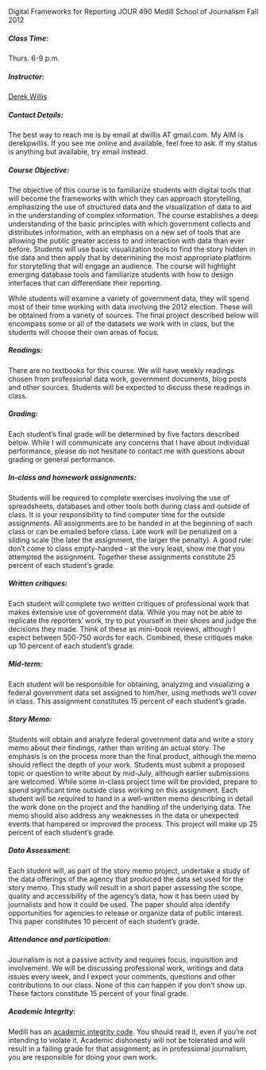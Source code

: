 Digital Frameworks for Reporting
JOUR 490
Medill School of Journalism
Fall 2012

##### Class Time: 
Thurs. 6-9 p.m.

##### Instructor: 
[Derek Willis](http://blog.thescoop.org/about/)

##### Contact Details: 
The best way to reach me is by email at dwillis AT gmail.com. My AIM is derekpwillis. If you see me online and available, feel free to ask. If my status is anything but available, try email instead.

##### Course Objective: 
The objective of this course is to familiarize students with digital tools that will become the frameworks with which they can approach storytelling, emphasizing the use of structured data and the visualization of data to aid in the understanding of complex information. The course establishes a deep understanding of the basic principles with which government collects and distributes information, with an emphasis on a new set of tools that are allowing the public greater access to and interaction with data than ever before. Students will use basic visualization tools to find the story hidden in the data and then apply that by determining the most appropriate platform for storytelling that will engage an audience. The course will highlight emerging database tools and familiarize students with how to design interfaces that can differentiate their reporting.

While students will examine a variety of government data, they will spend most of their time working with data involving the 2012 election. These will be obtained from a variety of sources. The final project described below will encompass some or all of the datasets we work with in class, but the students will choose their own areas of focus.

##### Readings: 
There are no textbooks for this course. We will have weekly readings chosen from professional data work, government documents, blog posts and other sources. Students will be expected to discuss these readings in class.

##### Grading: 
Each student’s final grade will be determined by five factors described below. While I will communicate any concerns that I have about individual performance, please do not hesitate to contact me with questions about grading or general performance.

##### In-class and homework assignments: 
Students will be required to complete exercises involving the use of spreadsheets, databases and other tools both during class and outside of class. It is your responsibility to find computer time for the outside assignments. All assignments are to be handed in at the beginning of each class or can be emailed before class. Late work will be penalized on a sliding scale (the later the assignment, the larger the penalty). A good rule: don’t come to class empty-handed – at the very least, show me that you attempted the assignment. Together these assignments constitute 25 percent of each student’s grade.

##### Written critiques: 
Each student will complete two written critiques of professional work that makes extensive use of government data. While you may not be able to replicate the reporters’ work, try to put yourself in their shoes and judge the decisions they made. Think of these as mini-book reviews, although I expect between 500-750 words for each. Combined, these critiques make up 10 percent of each student’s grade.

##### Mid-term: 
Each student will be responsible for obtaining, analyzing and visualizing a federal government data set assigned to him/her, using methods we’ll cover in class. This assignment constitutes 15 percent of each student’s grade.

##### Story Memo: 
Students will obtain and analyze federal government data and write a story memo about their findings, rather than writing an actual story. The emphasis is on the process more than the final product, although the memo should reflect the depth of your work. Students must submit a proposed topic or question to write about by mid-July, although earlier submissions are welcomed. While some in-class project time will be provided, prepare to spend significant time outside class working on this assignment. Each student will be required to hand in a well-written memo describing in detail the work done on the project and the handling of the underlying data. The memo should also address any weaknesses in the data or unexpected events that hampered or improved the process. This project will make up 25 percent of each student’s grade.

##### Data Assessment: 
Each student will, as part of the story memo project, undertake a study of the data offerings of the agency that produced the data set used for the story memo. This study will result in a short paper assessing the scope, quality and accessibility of the agency’s data, how it has been used by journalists and how it could be used. The paper should also identify opportunities for agencies to release or organize data of public interest. This paper constitutes 10 percent of each student’s grade.

##### Attendance and participation: 
Journalism is not a passive activity and requires focus, inquisition and involvement. We will be discussing professional work, writings and data issues every week, and I expect your comments, questions and other contributions to our class. None of this can happen if you don’t show up. These factors constitute 15 percent of your final grade.

##### Academic Integrity: 
Medill has an [academic integrity code](http://www.medill.northwestern.edu/students/students.aspx?id=60573). You should read it, even if you’re not intending to violate it. Academic dishonesty will not be tolerated and will result in a failing grade for that assignment; as in professional journalism, you are responsible for doing your own work.